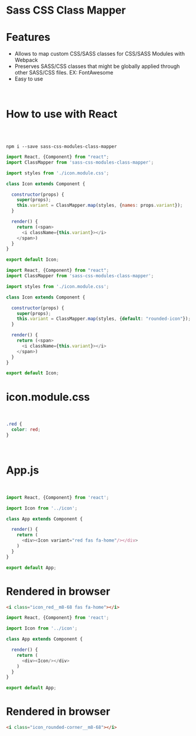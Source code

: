 # Sass CSS Class Mapper

<h1>Features</h1>
<ul>
<li>Allows to map custom CSS/SASS classes for CSS/SASS Modules with Webpack</li>
<li>Preserves SASS/CSS classes that might be globally applied through other SASS/CSS files. EX: FontAwesome</li>
<li>Easy to use</li>
</ul>
<br>
<h1>How to use with React</h1>
<br>
<pre><code>
npm i --save sass-css-modules-class-mapper
</pre></code>

```javascript
import React, {Component} from "react";
import ClassMapper from 'sass-css-modules-class-mapper';

import styles from './icon.module.css';

class Icon extends Component {

  constructor(props) {
    super(props);
    this.variant = ClassMapper.map(styles, {names: props.variant});
  }

  render() {
    return (<span>
      <i className={this.variant}></i>
    </span>)
  }
}

export default Icon;
```
```javascript
import React, {Component} from "react";
import ClassMapper from 'sass-css-modules-class-mapper';

import styles from './icon.module.css';

class Icon extends Component {

  constructor(props) {
    super(props);
    this.variant = ClassMapper.map(styles, {default: "rounded-icon"});
  }

  render() {
    return (<span>
      <i className={this.variant}></i>
    </span>)
  }
}

export default Icon;
```


<h1>icon.module.css</h1>
<br>

```css
.red {
  color: red;
}
```

<br>
<h1>App.js</h1>
<br>

```javascript
import React, {Component} from 'react';

import Icon from '../icon';

class App extends Component {

  render() {
    return (
      <div><Icon variant="red fas fa-home"/></div>
    )
  }
}

export default App;

```

<h1>Rendered in browser</h1>

```html
<i class="icon_red__m8-68 fas fa-home"></i>
```

```javascript
import React, {Component} from 'react';

import Icon from '../icon';

class App extends Component {

  render() {
    return (
      <div><Icon/></div>
    )
  }
}

export default App;

```

<h1>Rendered in browser</h1>

```html
<i class="icon_rounded-corner__m8-68"></i>
```
